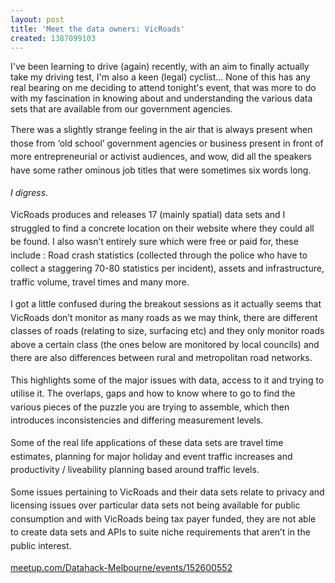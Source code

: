 ```yaml
---
layout: post
title: 'Meet the data owners: VicRoads'
created: 1387099103
---
```

<p class="p1"><span class="s1">I&#39;ve been learning to drive (again) recently, with an aim to finally actually take my driving test, I&#39;m also a keen (legal) cyclist&hellip; None of this has any real bearing on me deciding to attend tonight&#39;s event, that was more to do with my fascination in knowing about and understanding the various data sets that are available from our government agencies.&nbsp;</span><p class="p1"><span style="line-height: 1.538em;">There was a slightly strange feeling in the air that is always present when those from &lsquo;old school&rsquo; government agencies or business present in front of more entrepreneurial or activist audiences, and wow, did all the speakers have some rather ominous job titles that were sometimes six words long.&nbsp;</span><p class="p1"><em><span style="line-height: 1.538em;">I digress.</span></em><p class="p1"><span style="line-height: 1.538em;">VicRoads produces and releases 17 (mainly spatial) data sets and I struggled to find a concrete location on their website where they could all be found. I also wasn&rsquo;t entirely sure which were free or paid for, these include : Road crash statistics (collected through the police who have to collect a staggering 70-80 statistics per incident), assets and infrastructure, traffic volume, travel times and many more.</span><p class="p1"><span style="line-height: 1.538em;">I got a little confused during the breakout sessions as it actually seems that VicRoads don&rsquo;t monitor as many roads as we may think, there are different classes of roads (relating to size, surfacing etc) and they only monitor roads above a certain class (the ones below are monitored by local councils) and there are also differences between rural and metropolitan road networks.</span><p class="p1"><span style="line-height: 1.538em;">This highlights some of the major issues with data, access to it and trying to utilise it. The overlaps, gaps and how to know where to go to find the various pieces of the puzzle you are trying to assemble, which then introduces inconsistencies and differing measurement levels.</span><p class="p1"><span style="line-height: 1.538em;">Some of the real life applications of these data sets are travel time estimates, planning for major holiday and event traffic increases and productivity / liveability planning based around traffic levels.</span><p class="p1"><span style="line-height: 1.538em;">Some issues pertaining to VicRoads and their data sets relate to privacy and licensing issues over particular data sets not being available for public consumption and with VicRoads being tax payer funded, they are not able to create data sets and APIs to suite niche requirements that aren&rsquo;t in the public interest.</span><p class="p2"><a href="http://www.meetup.com/Datahack-Melbourne/events/152600552/" target="_blank"><span style="line-height: 1.538em;">meetup.com/Datahack-Melbourne/events/152600552</span></a>

